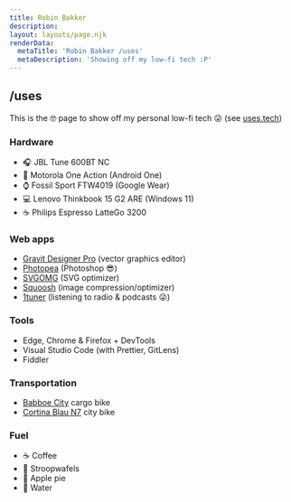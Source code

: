 ```yaml
---
title: Robin Bakker
description:
layout: layouts/page.njk
renderData:
  metaTitle: 'Robin Bakker /uses'
  metaDescription: 'Showing off my low-fi tech :P'
---
```


## /uses

This is the 🤓 page to show off my personal low-fi tech 😜 (see [uses.tech](https://uses.tech))

### Hardware

- 🎧 JBL Tune 600BT NC
- 📱 Motorola One Action (Android One)
- ⌚ Fossil Sport FTW4019 (Google Wear)
- 💻 Lenovo Thinkbook 15 G2 ARE (Windows 11)
- ☕ Philips Espresso LatteGo 3200

### Web apps

- [Gravit Designer Pro](https://designer.gravit.io) (vector graphics editor)
- [Photopea](https://www.photopea.com) (Photoshop 😎)
- [SVGOMG](https://jakearchibald.github.io/svgomg) (SVG optimizer)
- [Squoosh](https://squoosh.app) (image compression/optimizer)
- [1tuner](https://1tuner.com) (listening to radio & podcasts 😜)

### Tools

- Edge, Chrome & Firefox + DevTools
- Visual Studio Code (with Prettier, GitLens)
- Fiddler

### Transportation

- [Babboe City](https://www.babboe.nl/babboe-city) cargo bike
- [Cortina Blau N7](https://www.cortinafietsen.nl/stadsfietsen/product/CB7GBNDH) city bike

### Fuel

- ☕ Coffee
- 🍪 Stroopwafels
- 🥧 Apple pie
- 🚰 Water
